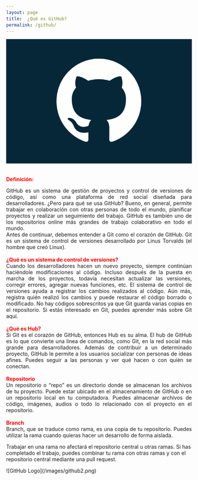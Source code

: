 ```yaml
---
layout: page
title:  ¿Qué es GitHub?
permalink: /github/
---
```

![GitHub Logo](/images/github.png)<br><br>

<span strong style="color:red"><strong style="color: red;">Definición:</strong></span><br>
<p align="justify">
GitHub es un sistema de gestión de proyectos y control de versiones de código, así como una plataforma de red social diseñada para desarrolladores. ¿Pero para qué se usa GitHub? Bueno, en general, permite trabajar en colaboración con otras personas de todo el mundo, planificar proyectos y realizar un seguimiento del trabajo. GitHub es también uno de los repositorios online más grandes de trabajo colaborativo en todo el mundo.
<br>
Antes de continuar, debemos entender a Git como el corazón de GitHub. Git es un sistema de control de versiones desarrollado por Linus Torvalds (el hombre que creó Linux).
<br><br>
<span strong style="color:red"><strong style="color: red;">¿Qué es un sistema de control de versiones?</strong></span><br>
Cuando los desarrolladores hacen un nuevo proyecto, siempre continúan haciéndole modificaciones al código. Incluso después de la puesta en marcha de los proyectos, todavía necesitan actualizar las versiones, corregir errores, agregar nuevas funciones, etc. El sistema de control de versiones ayuda a registrar los cambios realizados al código. Aún más, registra quién realizó los cambios y puede restaurar el código borrado o modificado. No hay códigos sobrescritos ya que Git guarda varias copias en el repositorio. Si estás interesado en Git, puedes aprender más sobre Git aquí.
<br><br>
<span strong style="color:red"><strong style="color: red;">¿Qué es Hub?</strong></span><br>
Si Git es el corazón de GitHub, entonces Hub es su alma. El hub de GitHub es lo que convierte una línea de comandos, como Git, en la red social más grande para desarrolladores.
Además de contribuir a un determinado proyecto, GitHub le permite a los usuarios socializar con personas de ideas afines. Puedes seguir a las personas y ver qué hacen o con quién se conectan.
<br><br>
<span strong style="color:red"><strong style="color: red;">Repositorio</strong></span><br>
Un repositorio o “repo” es un directorio donde se almacenan los archivos de tu proyecto. Puede estar ubicado en el almacenamiento de GitHub o en un repositorio local en tu computadora. Puedes almacenar archivos de código, imágenes, audios o todo lo relacionado con el proyecto en el repositorio.
<br><br>
<span strong style="color:red"><strong style="color: red;">Branch</strong></span><br>
Branch, que se traduce como rama, es una copia de tu repositorio. Puedes utilizar la rama cuando quieras hacer un desarrollo de forma aislada.

Trabajar en una rama no afectará el repositorio central u otras ramas. Si has completado el trabajo, puedes combinar tu rama con otras ramas y con el repositorio central mediante una pull request.
</p>
![GitHub Logo](/images/github2.png)